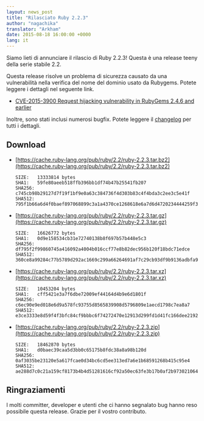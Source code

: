 ```yaml
---
layout: news_post
title: "Rilasciato Ruby 2.2.3"
author: "nagachika"
translator: "Arkham"
date: 2015-08-18 16:00:00 +0000
lang: it
---
```


Siamo lieti di annunciare il rilascio di Ruby 2.2.3!
Questa è una release teeny della serie stabile 2.2.

Questa release risolve un problema di sicurezza causato da una vulnerabilità
nella verifica del nome del dominio usato da Rubygems. Potete leggere i dettagli
nel seguente link.

* [CVE-2015-3900 Request hijacking vulnerability in RubyGems 2.4.6 and earlier](http://blog.rubygems.org/2015/05/14/CVE-2015-3900.html)

Inoltre, sono stati inclusi numerosi bugfix.
Potete leggere il [changelog](https://svn.ruby-lang.org/repos/ruby/tags/v2_2_3/ChangeLog)
per tutti i dettagli.

## Download

* [https://cache.ruby-lang.org/pub/ruby/2.2/ruby-2.2.3.tar.bz2](https://cache.ruby-lang.org/pub/ruby/2.2/ruby-2.2.3.tar.bz2)

      SIZE:   13333814 bytes
      SHA1:   59fe80aeeb518ffb396bb1df74b47b25541fb207
      SHA256: c745cb98b29127d7f19f1bf9e0a63c384736f4d303b83c4f4bda3c2ee3c5e41f
      SHA512: 795f1b66a6d4f0baef897068899c3a1a4370ce1268618e6a7d6d4720234444259f371d1ba2e174b2f7580265e9f18eda3f295fbb087447aa6e8fb7a0f07526ce

* [https://cache.ruby-lang.org/pub/ruby/2.2/ruby-2.2.3.tar.gz](https://cache.ruby-lang.org/pub/ruby/2.2/ruby-2.2.3.tar.gz)

      SIZE:   16626772 bytes
      SHA1:   0d9e158534cb31e72740138b8f697b57b448e5c3
      SHA256: df795f2f99860745a416092a4004b016ccf77e8b82dec956b120f18bdc71edce
      SHA512: 360ce8a99284c77b5789d292ac1669c299a66264691af7c29cb93df9b9136adbfa9965f3259eba561b082650770e2f5552f273ab8178e9c81f93bf0091a7056b

* [https://cache.ruby-lang.org/pub/ruby/2.2/ruby-2.2.3.tar.xz](https://cache.ruby-lang.org/pub/ruby/2.2/ruby-2.2.3.tar.xz)

      SIZE:   10453204 bytes
      SHA1:   cff5421e3a7f6dbe72009ef44164d4b9e6d1801f
      SHA256: c6ec90e9ed018e6d9a578fc93755d8565839908d5796809e1aecd1798c7ea8a7
      SHA512: e3ce3333e8d59f4f3bfc84cf9bbbc6f74272470e12913d299fd1d41fc166dee21921eed1789591f50c3f3b6e5fd38fd1b99855c16aff28bdc4ae8fcc680c71bd

* [https://cache.ruby-lang.org/pub/ruby/2.2/ruby-2.2.3.zip](https://cache.ruby-lang.org/pub/ruby/2.2/ruby-2.2.3.zip)

      SIZE:   18462870 bytes
      SHA1:   d0baec39caa5d3bb0c65175b8fdc38a8a98b120d
      SHA256: 0af3035be23120e5a617fcae0d34bc6cd5ee313ed7a6e1b68591268b415c95e4
      SHA512: ae288d7c0c21a159cf8173b4b4d51281616cf92a50ec63fe3b17b0af2b97302106406330aaf203a997c1169dda215068b480b5947a6bed56db5d378b0a4d2be5

## Ringraziamenti

I molti committer, developer e utenti che ci hanno segnalato bug hanno reso
possibile questa release. Grazie per il vostro contributo.
